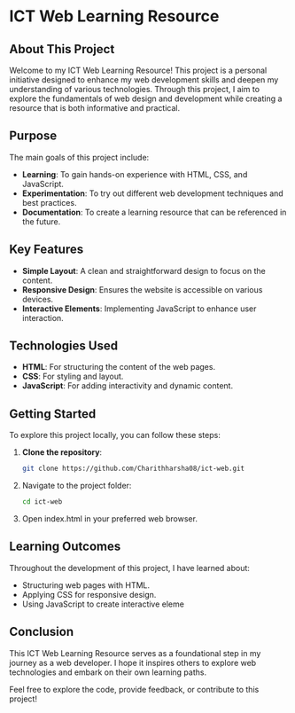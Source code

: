 # ICT Web Learning Resource

## About This Project

Welcome to my ICT Web Learning Resource! This project is a personal initiative designed to enhance my web development skills and deepen my understanding of various technologies. Through this project, I aim to explore the fundamentals of web design and development while creating a resource that is both informative and practical.

## Purpose

The main goals of this project include:

- **Learning**: To gain hands-on experience with HTML, CSS, and JavaScript.
- **Experimentation**: To try out different web development techniques and best practices.
- **Documentation**: To create a learning resource that can be referenced in the future.

## Key Features

- **Simple Layout**: A clean and straightforward design to focus on the content.
- **Responsive Design**: Ensures the website is accessible on various devices.
- **Interactive Elements**: Implementing JavaScript to enhance user interaction.

## Technologies Used

- **HTML**: For structuring the content of the web pages.
- **CSS**: For styling and layout.
- **JavaScript**: For adding interactivity and dynamic content.

## Getting Started

To explore this project locally, you can follow these steps:

1. **Clone the repository**:
   ```bash
   git clone https://github.com/Charithharsha08/ict-web.git
2. Navigate to the project folder:
     ```bash
    cd ict-web
3. Open index.html in your preferred web browser.


  ## Learning Outcomes
  
Throughout the development of this project, I have learned about:

- Structuring web pages with HTML.
- Applying CSS for responsive design.
- Using JavaScript to create interactive eleme

 ## Conclusion
 
This ICT Web Learning Resource serves as a foundational step in my journey as a web developer. I hope it inspires others to explore web technologies and embark on their own learning paths.

Feel free to explore the code, provide feedback, or contribute to this project! 


 
      
